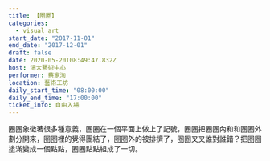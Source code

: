 ```yaml
---
title: 【圈圈】
categories:
  - visual_art
start_date: "2017-11-01"
end_date: "2017-12-01"
draft: false
date: 2020-05-20T08:49:47.832Z
host: 清大藝術中心
performer: 蔡家洵
location: 藝術工坊
daily_start_time: "08:00:00"
daily_end_time: "17:00:00"
ticket_info: 自由入場
---
```


圈圈象徵著很多種意義，圈圈在一個平面上做上了記號，圈圈把圈圈內和和圈圈外劃分開來，圈圈裡的覺得團結了，圈圈外的被排擠了，圈圈叉叉誰對誰錯？把圈圈塗滿變成一個點點，圈圈點點組成了一切。